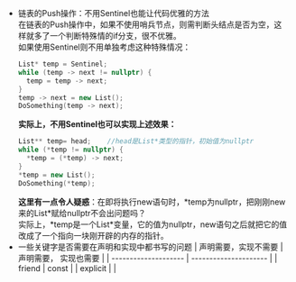 -	链表的Push操作：不用Sentinel也能让代码优雅的方法  
	在链表的Push操作中，如果不使用哨兵节点，则需判断头结点是否为空，这样就多了一个判断特殊情的if分支，很不优雅。  
	如果使用Sentinel则不用单独考虑这种特殊情况：  
	```c++
	List* temp = Sentinel;
	while (temp -> next != nullptr) {
	  temp = temp -> next;
	}
	temp -> next = new List();
	DoSomething(temp -> next);
	```
	**实际上，不用Sentinel也可以实现上述效果：**  
	```c++
	List** temp= head;    //head是List*类型的指针，初始值为nullptr
	while (*temp != nullptr) {
	  *temp = (*temp) -> next;
	}
	*temp = new List();
	DoSomething(*temp);
	```
	**这里有一点令人疑惑**：在即将执行new语句时，\*temp为nullptr，把刚刚new来的List\*赋给nullptr不会出问题吗？  
	实际上，\*temp是一个List\*变量，它的值为nullptr，new语句之后就把它的值改成了一个指向一块刚开辟的内存的指针。
-	一些关键字是否需要在声明和实现中都书写的问题
	| 声明需要，实现不需要 | 声明需要， 实现也需要 |
	| -------------------- | --------------------- |
	| friend | const |
	| explicit | |
